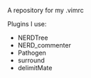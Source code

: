 A repository for my .vimrc

Plugins I use:
 * NERDTree
 * NERD\_commenter
 * Pathogen
 * surround
 * delimitMate
